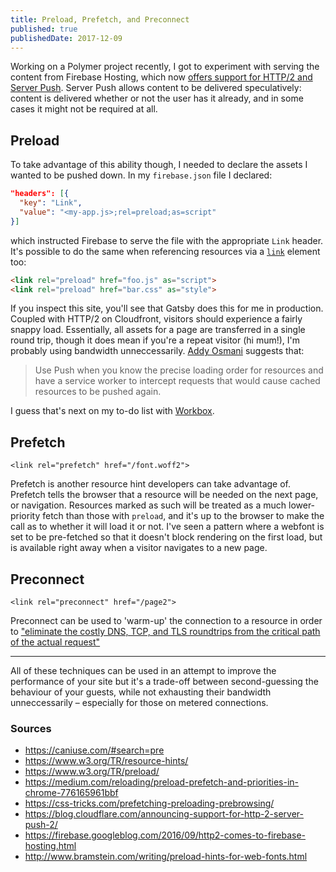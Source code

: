 ```yaml
---
title: Preload, Prefetch, and Preconnect
published: true
publishedDate: 2017-12-09
---
```


Working on a Polymer project recently, I got to experiment with serving the content from Firebase Hosting, which now [offers support for HTTP/2 and Server Push](https://firebase.googleblog.com/2016/09/http2-comes-to-firebase-hosting.html). Server Push allows content to be delivered speculatively: content is delivered whether or not the user has it already, and in some cases it might not be required at all.

## Preload

To take advantage of this ability though, I needed to declare the assets I wanted to be pushed down. In my `firebase.json` file I declared:

```json
"headers": [{
  "key": "Link",
  "value": "<my-app.js>;rel=preload;as=script"
}]
```
which instructed Firebase to serve the file with the appropriate `Link` header. It's possible to do the same when referencing resources via a [`link`](https://html.spec.whatwg.org/multipage/links.html#external-resource-link) element too:

```html
<link rel="preload" href="foo.js" as="script">
<link rel="preload" href="bar.css" as="style">
```

If you inspect this site, you'll see that Gatsby does this for me in production. Coupled with HTTP/2 on Cloudfront, visitors should experience a fairly snappy load. Essentially, all assets for a page are transferred in a single round trip, though it does mean if you're a repeat visitor (hi mum!), I'm probably using bandwidth unneccessarily. [Addy Osmani](https://medium.com/reloading/preload-prefetch-and-priorities-in-chrome-776165961bbf) suggests that:

> Use Push when you know the precise loading order for resources and have a service worker to intercept requests that would cause cached resources to be pushed again.

I guess that's next on my to-do list with [Workbox](https://github.com/GoogleChrome/workbox).

## Prefetch
`<link rel="prefetch" href="/font.woff2">`

Prefetch is another resource hint developers can take advantage of. Prefetch tells the browser that a resource will be needed on the next page, or navigation. Resources marked as such will be treated as a much lower-priority fetch than those with `preload`, and it's up to the browser to make the call as to whether it will load it or not. I've seen a pattern where a webfont is set to be pre-fetched so that it doesn't block rendering on the first load, but is available right away when a visitor navigates to a new page.

## Preconnect
`<link rel="preconnect" href="/page2">`

Preconnect can be used to 'warm-up' the connection to a resource in order to ["eliminate the costly DNS, TCP, and TLS roundtrips from the critical path of the actual request"](https://www.igvita.com/2015/08/17/eliminating-roundtrips-with-preconnect/)

---

All of these techniques can be used in an attempt to improve the performance of your site but it's a trade-off between second-guessing the behaviour of your guests, while not exhausting their bandwidth unneccessarily – especially for those on metered connections.

### Sources

- https://caniuse.com/#search=pre
- https://www.w3.org/TR/resource-hints/
- https://www.w3.org/TR/preload/
- https://medium.com/reloading/preload-prefetch-and-priorities-in-chrome-776165961bbf
- https://css-tricks.com/prefetching-preloading-prebrowsing/
- https://blog.cloudflare.com/announcing-support-for-http-2-server-push-2/
- https://firebase.googleblog.com/2016/09/http2-comes-to-firebase-hosting.html
- http://www.bramstein.com/writing/preload-hints-for-web-fonts.html
